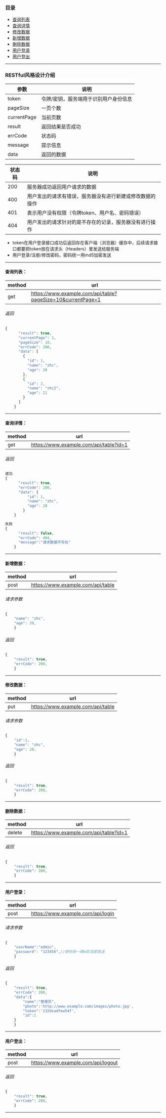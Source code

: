 ### 目录
- [查询列表](#gets)
- [查询详情](#get)
- [修改数据](#edit)
- [新增数据](#add)
- [删除数据](#delete)
- [用户登录](#login)
- [用户登出](#logout)


---


### RESTful风格设计介绍
参数 | 说明
---|---
token | 令牌/密钥，服务端用于识别用户身份信息
pageSize | 一页个数
currentPage | 当前页数
result | 返回结果是否成功
errCode | 状态码
message | 提示信息
data | 返回的数据


状态码 | 说明
---|---
200 | 服务器成功返回用户请求的数据
400 | 用户发出的请求有错误，服务器没有进行新建或修改数据的操作
401 | 表示用户没有权限（令牌token、用户名、密码错误）
404 | 用户发出的请求针对的是不存在的记录，服务器没有进行操作


- token在用户登录接口成功后返回存在客户端（浏览器）缓存中，后续请求接口都要把token放在请求头（Headers）里发送给服务端
- 用户登录/注册/修改密码，密码统一用md5加密发送
---

<span id = "gets"></span>
#### 查询列表：
method | url
---|---
get | https://www.example.com/api/table?pageSize=10&currentPage=1
###### 返回
```js
{
      "result": true,
      "currentPage": 1,
      "pageSize": 10,
      "errCode": 200,
      "data": [
        {
          "id": 1,
          "name": "zhc",
          "age": 20
        },
        {
          "id": 2,
          "name": "zhc2",
          "age": 21
        }
      ]
    }
```

---

<span id = "get"></span>
#### 查询详情：
method | url
---|---
get | https://www.example.com/api/table?id=1
###### 返回
```js
成功
{
      "result": true,
      "errCode": 200,
      "data": {
          "id": 1,
          "name": "zhc",
          "age": 20
        }
    }

失败
{
      "result": false,
      "errCode": 404,
      "message":"请求数据不存在"
    }
```

---

<span id = "add"></span>
#### 新增数据：
method | url
---|---
post | https://www.example.com/api/table
###### 请求参数
```js
{
    "name": "zhc",
    "age": 20,
    }
```
###### 返回
```js
{
    "result": true,
    "errCode": 200,
    }
```

---

<span id = "edit"></span>
#### 修改数据：
method | url
---|---
put | https://www.example.com/api/table
###### 请求参数
```js
{
    "id":1,
    "name": "zhc",
    "age": 20,
    }
```
###### 返回
```js
{
    "result": true,
    "errCode": 200,
    }
```

---

<span id = "delete"></span>
#### 删除数据：
method | url
---|---
delete | https://www.example.com/api/table?id=1
###### 返回
```js
{
    "result": true,
    "errCode": 200,
    }
```

---

<span id = "login"></span>
#### 用户登录：
method | url
---|---
post | https://www.example.com/api/login
###### 请求参数
```js
{
    "userName":"admin",
    "password": "123456",//密码统一用md5加密发送
    }
```
###### 返回
```js
{
    "result": true,
    "errCode": 200,
    "data":{
        "name":"管理员",
        "photo":'http://www.example.com/images/photo.jpg',
        "token":'132dsadfew54f',
        "id":1
    }
    }
```

---

<a id = "logout"></a>
#### 用户登出：
method | url
---|---
post | https://www.example.com/api/logout
###### 返回
```js
{
    "result": true,
    "errCode": 200,
    }
```

---

